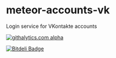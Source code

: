 meteor-accounts-vk
==================

Login service for VKontakte accounts

[![githalytics.com alpha](https://cruel-carlota.pagodabox.com/63ce76383fc2d7e3e960ca8e44371f44 "githalytics.com")](http://githalytics.com/alexpods/meteor-accounts-vs)

[![Bitdeli Badge](https://d2weczhvl823v0.cloudfront.net/alexpods/meteor-accounts-vk/trend.png)](https://bitdeli.com/free "Bitdeli Badge")


